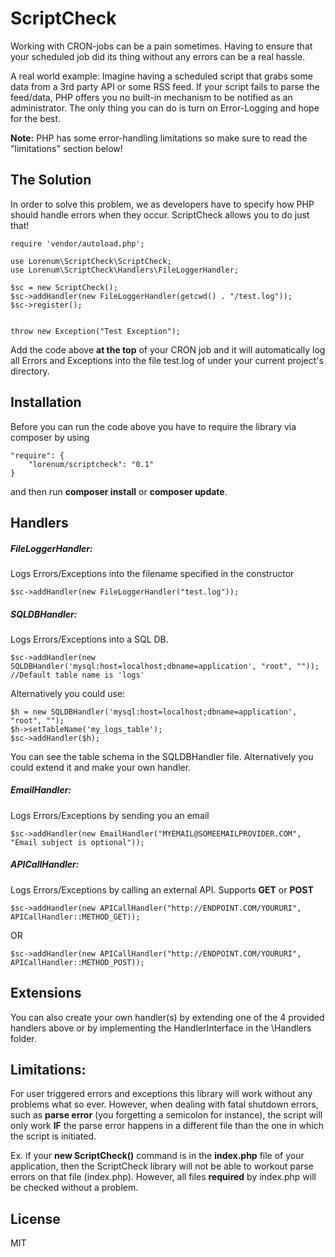 # ScriptCheck

Working with CRON-jobs can be a pain sometimes. Having to ensure that your scheduled job did its thing without any errors can be a real hassle.

A real world example:
Imagine having a scheduled script that grabs some data from a 3rd party API or some RSS feed. If your script fails to parse
the feed/data, PHP offers you no built-in mechanism to be notified as an administrator. The only thing you can do is turn on Error-Logging and hope for the best.

**Note:** PHP has some error-handling limitations so make sure to read the "limitations" section below!

## The Solution

In order to solve this problem, we as developers have to specify how PHP should handle errors when they occur. ScriptCheck allows you to do just that!

```
require 'vendor/autoload.php';

use Lorenum\ScriptCheck\ScriptCheck;
use Lorenum\ScriptCheck\Handlers\FileLoggerHandler;

$sc = new ScriptCheck();
$sc->addHandler(new FileLoggerHandler(getcwd() . "/test.log"));
$sc->register();


throw new Exception("Test Exception");
```

Add the code above **at the top** of your CRON job and it will automatically log all Errors and Exceptions into the file test.log of under your current project's directory.


## Installation

Before you can run the code above you have to require the library via composer by using

```
"require": {
    "lorenum/scriptcheck": "0.1"
}
```

and then run **composer install** or **composer update**.

## Handlers


##### FileLoggerHandler:
Logs Errors/Exceptions into the filename specified in the constructor

```
$sc->addHandler(new FileLoggerHandler("test.log"));
```

##### SQLDBHandler:
Logs Errors/Exceptions into a SQL DB.

```
$sc->addHandler(new SQLDBHandler('mysql:host=localhost;dbname=application', "root", "")); //Default table name is 'logs'
```

Alternatively you could use:

```
$h = new SQLDBHandler('mysql:host=localhost;dbname=application', "root", "");
$h->setTableName('my_logs_table');
$sc->addHandler($h);
```

You can see the table schema in the SQLDBHandler file. Alternatively you could extend it and make your own handler.

##### EmailHandler:
Logs Errors/Exceptions by sending you an email

```
$sc->addHandler(new EmailHandler("MYEMAIL@SOMEEMAILPROVIDER.COM", "Email subject is optional"));
```

##### APICallHandler:
Logs Errors/Exceptions by calling an external API. Supports **GET** or **POST**

```
$sc->addHandler(new APICallHandler("http://ENDPOINT.COM/YOURURI", APICallHandler::METHOD_GET));
```
OR

```
$sc->addHandler(new APICallHandler("http://ENDPOINT.COM/YOURURI", APICallHandler::METHOD_POST));
```

## Extensions

You can also create your own handler(s) by extending one of the 4 provided handlers above or by implementing the HandlerInterface in the \Handlers folder.


## Limitations:

For user triggered errors and exceptions this library will work without any problems what so ever. However, when dealing with fatal shutdown errors,
such as **parse error** (you forgetting a semicolon for instance), the script will only work **IF** the parse error happens in a different file than the one
in which the script is initiated.

Ex. if your **new ScriptCheck()** command is in the **index.php** file of your application, then the ScriptCheck library will not be able to workout parse errors on that file (index.php).
However, all files **required** by index.php will be checked without a problem.

## License

MIT
